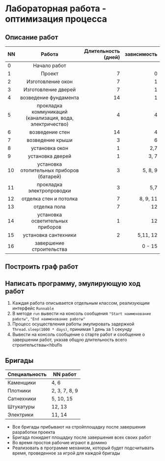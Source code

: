 # Лабораторная работа - оптимизация процесса

## Описание работ
| NN  |          Работа          | Длительность<br/>(дней) | зависимость |
|-----|:------------------------:|------------------------:|------------:|
| 0   |       Начало работ       |                         |             |
| 1   |          Проект          |                       7 |           0 |
| 2   |    Изготовление окон     |                       7 |           1 |
| 3   |   Изготовление дверей    |                       7 |           1 |
| 4   |         возведение фундамента         |                      14 |           1 |
| 5   |        прокладка коммуникаций <br/>(канализация, вода, электричество)         |                       4 |           4 |
| 6   |         возведение стен         |                      14 |           4 |
| 7   |        возведение крыши         |                       3 |           6 |
| 8   |         установка окон         |                       1 |         2,7 |
| 9   |         установка дверей         |                       1 |        3, 7 |
| 10  |        установка отопительных приборов <br/>(батарей)         |                       3 |     5, 8, 9 |
| 11  |         прокладка электропроводки         |                       3 |         5,7 |
| 12  |         отделка стен и потолка         |                       7 |    8, 9, 11 |
| 13  |        отделка пола         |                       7 |          12 |
| 14  |        установка осветительных приборов        |                       1 |          12 |
| 15  |         установка сантехники         |                       2 |    5,11, 12 |
| 16  | завершение строительства |                         |      0 - 15 |

## Построить граф работ

## Написать программу, эмулирующую ход работ

1. Каждая работа описывается отдельным классом, реализующим интерфейс `Runnable`
2. В методе `run` вывести на консоль сообщения `"Start наименование работы"`, `"End наименование работы"`
3. Процесс осуществления работы эмулировать задержкой `Thread.sleep(1000 * days)`, принимая 1 день за 1 секунду
4. Вывести на консоль сообщение о старте работ и сообщение о завершении работ, указав общую длительность всего строительстваы<hbufls

## Бригады
| Специальность | NN работ              |
|---------------|-----------------------|
| Каменщики     | 4, 6                  |
| Плотники      | 2, 3, 7, 8, 9         |
| Сатнехники    | 5, 10, 15  |
| Штукатуры     | 12, 13                |
| Электрики     | 11, 14                |

- Все бригады прибывают на стройплощадку после завершения разработки проекта
- Бригада покидает площадку после завершения всех своих работ
- Во время простоя рабочие играют в домино
- Реализовать в программе механизм, который будет подсчитывать время, проведенное за игрой для каждой бригады